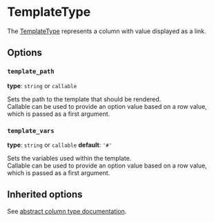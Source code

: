 # TemplateType

The [TemplateType](../../src/Column/Type/TemplateType.php) represents a column with value displayed as a link.

## Options

### `template_path`

**type**: `string` or `callable`

Sets the path to the template that should be rendered.  
Callable can be used to provide an option value based on a row value, which is passed as a first argument.

### `template_vars`

**type**: `string` or `callable` **default**: `'#'`

Sets the variables used within the template.  
Callable can be used to provide an option value based on a row value, which is passed as a first argument.

## Inherited options

See [abstract column type documentation](abstract.md).
